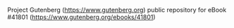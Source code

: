 Project Gutenberg (https://www.gutenberg.org) public repository for eBook #41801 (https://www.gutenberg.org/ebooks/41801)

